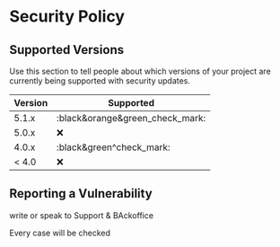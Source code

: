 # Security Policy

## Supported Versions

Use this section to tell people about which versions of your project are
currently being supported with security updates.

| Version | Supported          |
| ------- | ------------------ |
| 5.1.x   | :black&orange&green_check_mark: |
| 5.0.x   | :x:                |
| 4.0.x   | :black&green^check_mark: |
| < 4.0   | :x:                |

## Reporting a Vulnerability

write or speak to Support & BAckoffice

Every case will be checked
